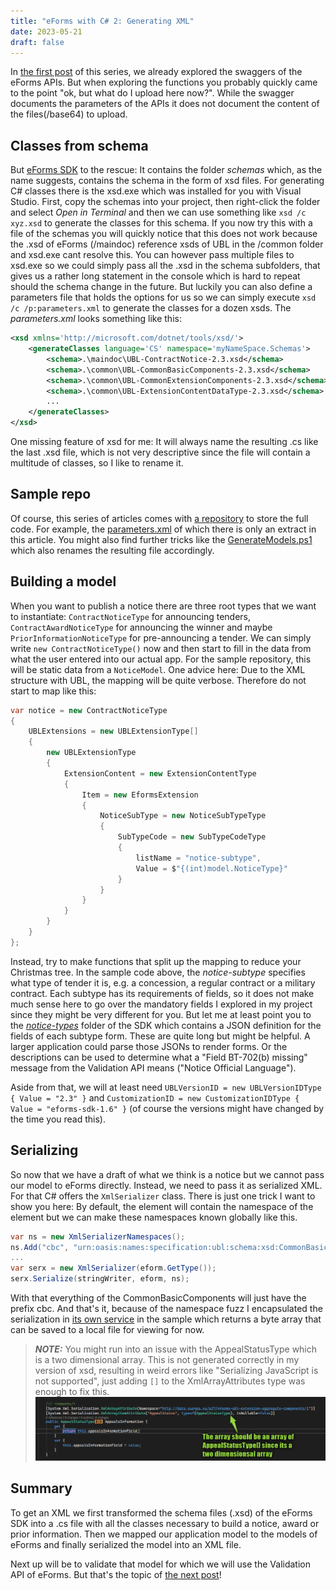 ```yaml
---
title: "eForms with C# 2: Generating XML"
date: 2023-05-21
draft: false
---
```


In [the first post](/post/eforms-csharp/introduction) of this series, we already explored the swaggers of the eForms APIs. But when exploring the functions you probably quickly came to the point "ok, but what do I upload here now?". While the swagger documents the parameters of the APIs it does not document the content of the files(/base64) to upload.

## Classes from schema
But [eForms SDK](https://github.com/OP-TED/eForms-SDK) to the rescue: It contains the folder _schemas_ which, as the name suggests, contains the schema in the form of xsd files. For generating C# classes there is the xsd.exe which was installed for you with Visual Studio. First, copy the schemas into your project, then right-click the folder and select _Open in Terminal_ and then we can use something like `xsd /c xyz.xsd` to generate the classes for this schema. If you now try this with a file of the schemas you will quickly notice that this does not work because the .xsd of eForms (/maindoc) reference xsds of UBL in the /common folder and xsd.exe cant resolve this. You can however pass multiple files to xsd.exe so we could simply pass all the .xsd in the schema subfolders, that gives us a rather long statement in the console which is hard to repeat should the schema change in the future. But luckily you can also define a parameters file that holds the options for us so we can simply execute `xsd /c /p:parameters.xml` to generate the classes for a dozen xsds. The _parameters.xml_ looks something like this:
``` xml
<xsd xmlns='http://microsoft.com/dotnet/tools/xsd/'>
	<generateClasses language='CS' namespace='myNameSpace.Schemas'>
		<schema>.\maindoc\UBL-ContractNotice-2.3.xsd</schema>
		<schema>.\common\UBL-CommonBasicComponents-2.3.xsd</schema> 
		<schema>.\common\UBL-CommonExtensionComponents-2.3.xsd</schema> 
		<schema>.\common\UBL-ExtensionContentDataType-2.3.xsd</schema> 
        ...
	</generateClasses>
</xsd>
```
One missing feature of xsd for me: It will always name the resulting .cs like the last .xsd file, which is not very descriptive since the file will contain a multitude of classes, so I like to rename it.

## Sample repo
Of course, this series of articles comes with [a repository](https://github.com/Kunter-Bunt/eForms-CSharp-Sample) to store the full code. For example, the [parameters.xml](https://github.com/Kunter-Bunt/eForms-CSharp-Sample/blob/main/eForms-CSharp-Sample-App/schemas/parameters.xml) of which there is only an extract in this article. You might also find further tricks like the [GenerateModels.ps1](https://github.com/Kunter-Bunt/eForms-CSharp-Sample/blob/main/eForms-CSharp-Sample-App/schemas/GenerateModels.ps1) which also renames the resulting file accordingly.

## Building a model
When you want to publish a notice there are three root types that we want to instantiate: `ContractNoticeType` for announcing tenders, `ContractAwardNoticeType` for announcing the winner and maybe `PriorInformationNoticeType` for pre-announcing a tender. We can simply write `new ContractNoticeType()` now and then start to fill in the data from what the user entered into our actual app. For the sample repository, this will be static data from a `NoticeModel`. One advice here: Due to the XML structure with UBL, the mapping will be quite verbose. Therefore do not start to map like this:

``` c#
var notice = new ContractNoticeType 
{ 
    UBLExtensions = new UBLExtensionType[]
    {
        new UBLExtensionType
        {
            ExtensionContent = new ExtensionContentType
            {
                Item = new EformsExtension 
                {
                    NoticeSubType = new NoticeSubTypeType
                    {
                        SubTypeCode = new SubTypeCodeType
                        {
                            listName = "notice-subtype",
                            Value = $"{(int)model.NoticeType}"
                        }
                    }
                }
            }
        }
    }
};
```

Instead, try to make functions that split up the mapping to reduce your Christmas tree. In the sample code above, the _notice-subtype_ specifies what type of tender it is, e.g. a concession, a regular contract or a military contract. Each subtype has its requirements of fields, so it does not make much sense here to go over the mandatory fields I explored in my project since they might be very different for you. But let me at least point you to the [_notice-types_](https://github.com/OP-TED/eForms-SDK/tree/develop/notice-types) folder of the SDK which contains a JSON definition for the fields of each subtype form. These are quite long but might be helpful. A larger application could parse those JSONs to render forms. Or the descriptions can be used to determine what a "Field BT-702(b) missing" message from the Validation API means ("Notice Official Language").

Aside from that, we will at least need `UBLVersionID = new UBLVersionIDType { Value = "2.3" }` and `CustomizationID = new CustomizationIDType { Value = "eforms-sdk-1.6" }` (of course the versions might have changed by the time you read this). 

## Serializing
So now that we have a draft of what we think is a notice but we cannot pass our model to eForms directly. Instead, we need to pass it as serialized XML. For that C# offers the `XmlSerializer` class. There is just one trick I want to show you here: By default, the element will contain the namespace of the element but we can make these namespaces known globally like this.
``` c#
var ns = new XmlSerializerNamespaces();
ns.Add("cbc", "urn:oasis:names:specification:ubl:schema:xsd:CommonBasicComponents-2");
...
var serx = new XmlSerializer(eform.GetType());
serx.Serialize(stringWriter, eform, ns);
```
With that everything of the CommonBasicComponents will just have the prefix cbc.
And that's it, because of the namespace fuzz I encapsulated the serialization in [its own service](https://github.com/Kunter-Bunt/eForms-CSharp-Sample/blob/main/eForms-CSharp-Sample-App/services/SerializeNoticeService.cs) in the sample which returns a byte array that can be saved to a local file for viewing for now.

> **_NOTE:_**  You might run into an issue with the AppealStatusType which is a two dimensional array. This is not generated correctly in my version of xsd, resulting in weird errors like "Serializing JavaScript is not supported", just adding `[]` to the XmlArrayAttributes type was enough to fix this. ![Here I tried to specify a PostImage in a PreOperation step. The error from Dynamics is passed through.](AppealStatusType.png)

## Summary
To get an XML we first transformed the schema files (.xsd) of the eForms SDK into a .cs file with all the classes necessary to build a notice, award or prior information. Then we mapped our application model to the models of eForms and finally serialized the model into an XML file. 

Next up will be to validate that model for which we will use the Validation API of eForms. But that's the topic of [the next post](/post/eForms-csharp/validating)!